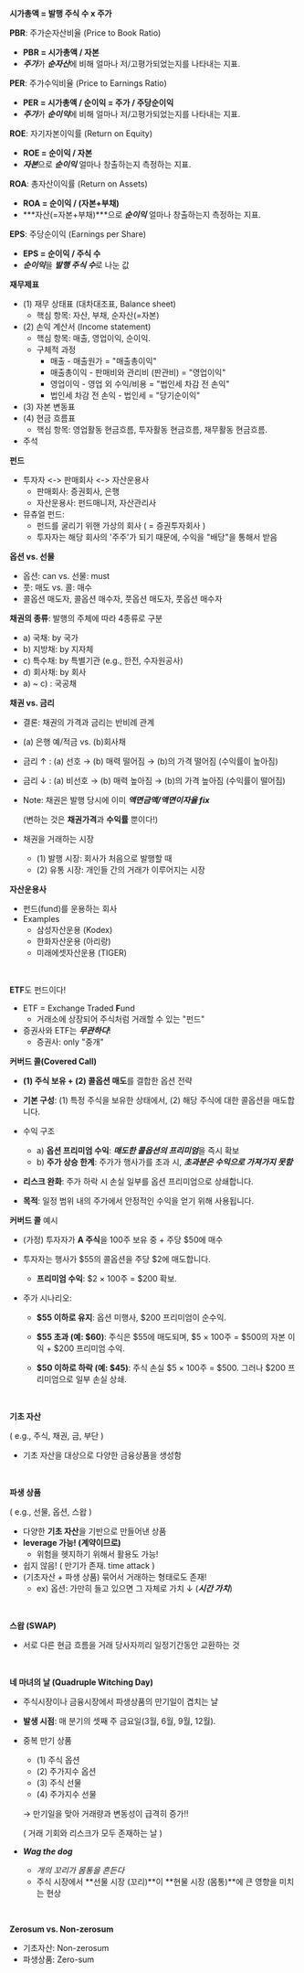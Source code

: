 **시가총액 = 발행 주식 수 x 주가**

**PBR**: 주가순자산비율 (Price to Book Ratio)

- **PBR = 시가총액 / 자본**
- ***주가***가 ***순자산***에 비해 얼마나 저/고평가되었는지를 나타내는 지표.

**PER**: 주가수익비율 (Price to Earnings Ratio)

- **PER = 시가총액 / 순이익 = 주가 / 주당순이익**
- ***주가***가 ***순이익***에 비해 얼마나 저/고평가되었는지를 나타내는 지표.

**ROE**: 자기자본이익률 (Return on Equity)

- **ROE = 순이익 / 자본**
- ***자본***으로 ***순이익*** 얼마나 창출하는지 측정하는 지표.

**ROA**: 총자산이익률 (Return on Assets)

- **ROA = 순이익 / (자본+부채)**
- ***자산(=자본+부채)***으로 ***순이익*** 얼마나 창출하는지 측정하는 지표.

**EPS**: 주당순이익 (Earnings per Share)

- **EPS = 순이익 / 주식 수**
- ***순이익***을 ***발행 주식 수***로 나눈 값



**재무제표**

- (1) 재무 상태표 (대차대조표, Balance sheet)
  - 핵심 항목: 자산, 부채, 순자산(=자본)
- (2) 손익 계산서 (Income statement)
  - 핵심 항목: 매출, 영업이익, 순이익.
  - 구체적 과정
    - 매출 - 매출원가 = "매출총이익"
    - 매출총이익 - 판매비와 관리비 (판관비) = "영업이익"
    - 영업이익 - 영업 외 수익/비용 = "법인세 차감 전 손익"
    - 법인세 차감 전 손익 - 법인세 = "당기순이익"
- (3) 자본 변동표
- (4) 현금 흐름표
  - 핵심 항목: 영업활동 현금흐름, 투자활동 현금흐름, 재무활동 현금흐름.
- 주석



**펀드**

- 투자자 <-> 판매회사 <-> 자산운용사
  - 판매회사: 증권회사, 은행
  - 자산운용사: 펀드매니저, 자산관리사
- 뮤츄얼 펀드: 
  - 펀드를 굴리기 위핸 가상의 회사 ( = 증권투자회사 )
  - 투자자는 해당 회사의 '주주'가 되기 때문에, 수익을 "배당"을 통해서 받음



**옵션 vs. 선물**

- 옵션: can vs. 선물: must
- 풋: 매도 vs. 콜: 매수
- 콜옵션 매도자, 콜옵션 매수자, 풋옵션 매도자, 풋옵션 매수자

**채권의 종류**: 발행의 주체에 따라 4종류로 구분

- a) 국채: by 국가
- b) 지방채:  by 지자체
- c) 특수채: by 특별기관 (e.g., 한전, 수자원공사)
- d) 회사채: by 회사
- a) ~ c) : 국공채

**채권 vs. 금리**

- 결론: 채권의 가격과 금리는 반비례 관계

- (a) 은행 예/적금 vs. (b)회사채

- 금리 $\uparrow$ : (a) 선호 $\rightarrow$ (b) 매력 떨어짐 $\rightarrow$ (b)의 가격 떨어짐 (수익률이 높아짐)

- 금리 $\downarrow$ : (a) 비선호 $\rightarrow$ (b) 매력 높아짐 $\rightarrow$ (b)의 가격 높아짐 (수익률이 떨어짐)

- Note: 채권은 발행 당시에 이미 ***액면금액/액면이자율 fix***

  (변하는 것은 **채권가격**과 **수익률** 뿐이다!)

- 채권을 거래하는 시장

  - (1) 발행 시장: 회사가 처음으로 발행할 때
  - (2) 유통 시장: 개인들 간의 거래가 이루어지는 시장

  

**자산운용사**

- 펀드(fund)를 운용하는 회사
- Examples
  - 삼성자산운용 (Kodex)
  - 한화자산운용 (아리랑)
  - 미래에셋자산운용 (TIGER)

<br>

**ETF**도 펀드이다! 

- ETF = Exchange Traded **F**und
  - 거래소에 상장되어 주식처럼 거래할 수 있는 "펀드"
- 증권사와 ETF는 ***무관하다***!
  - 증권사: only "중개"



**커버드 콜(Covered Call)**

- **(1) 주식 보유 + (2) 콜옵션 매도**를 결합한 옵션 전략
- **기본 구성**: (1) 특정 주식을 보유한 상태에서, (2) 해당 주식에 대한 콜옵션을 매도합니다.

- 수익 구조
  - a) **옵션 프리미엄 수익**: ***매도한 콜옵션의 프리미엄***을 즉시 확보
  - b) **주가 상승 한계**: 주가가 행사가를 초과 시, ***초과분은 수익으로 가져가지 못함***
- **리스크 완화**: 주가 하락 시 손실 일부를 옵션 프리미엄으로 상쇄합니다.
- **목적**: 일정 범위 내의 주가에서 안정적인 수익을 얻기 위해 사용됩니다.



**커버드 콜** 예시

- (가정) 투자자가 **A 주식**을 100주 보유 중 + 주당 $50에 매수
- 투자자는 행사가 \$55의 콜옵션을 주당 \$2에 매도합니다.
  - **프리미엄 수익**: $2 × 100주 = $200 확보.

- 주가 시나리오:

  - **\$55 이하로 유지**: 옵션 미행사, $200 프리미엄이 순수익.

  - **\$55 초과 (예: \$60)**: 주식은 \$55에 매도되며, \$5 × 100주 = \$500의 자본 이익 + \$200 프리미엄 수익.

  - **\$50 이하로 하락 (예: \$45)**: 주식 손실 \$5 × 100주 = \$500. 그러나 \$200 프리미엄으로 일부 손실 상쇄.

<br>

**기초 자산**

( e.g., 주식, 채권, 금, 부단 )

- 기초 자산을 대상으로 다양한 금융상품을 생성함

<br>

**파생 상품**

( e.g., 선물, 옵션, 스왑 )

- 다양한 **기초 자산**을 기반으로 만들어낸 상품
- **leverage 가능! (계약이므로)**
  - 위험을 헷지하기 위해서 활용도 가능!
- 쉽지 않음! ( 만기가 존재. time attack )
- (기초자산 + 파생 상품) 묶어서 거래하는 형태로도 존재!
  - ex) 옵션: 가만히 들고 있으면 그 자체로 가치 $\downarrow$ (***시간 가치***)

<br>

**스왑 (SWAP)**

- 서로 다른 현금 흐름을 거래 당사자끼리 일정기간동안 교환하는 것

<br>

**네 마녀의 날 (Quadruple Witching Day)**

- 주식시장이나 금융시장에서 파생상품의 만기일이 겹치는 날

- **발생 시점**: 매 분기의 셋째 주 금요일(3월, 6월, 9월, 12월).

- 중복 만기 상품

  - (1) 주식 옵션
  - (2) 주가지수 옵션
  - (3) 주식 선물
  - (4) 주가지수 선물

  $\rightarrow$ 만기일을 맞아 거래량과 변동성이 급격히 증가!!

  ( 거래 기회와 리스크가 모두 존재하는 날 )

- ***Wag the dog***
  - *개의 꼬리가 몸통을 흔든다*
  - 주식 시장에서 **선물 시장 (꼬리)**이 **현물 시장 (몸통)**에 큰 영향을 미치는 현상

<br>

**Zerosum vs. Non-zerosum**

- 기초자산: Non-zerosum
- 파생상품: Zero-sum

